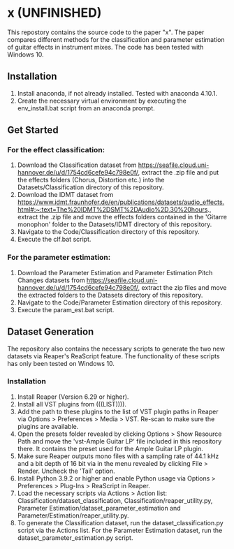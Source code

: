 # x (UNFINISHED)

This repostory contains the source code to the paper "x". The paper compares different methods for the classification and parameter estimation of guitar effects in instrument mixes. The code has been tested with Windows 10.

## Installation

1. Install anaconda, if not already installed. Tested with anaconda 4.10.1. 
2. Create the necessary virtual environment by executing the env_install.bat script from an anaconda prompt.

## Get Started

### For the effect classification: 
1. Download the Classification dataset from https://seafile.cloud.uni-hannover.de/u/d/1754cd6cefe94c798e0f/, extract the .zip file and put the effects folders (Chorus, Distortion etc.) into the Datasets/Classification directory of this repository.
2. Download the IDMT dataset from https://www.idmt.fraunhofer.de/en/publications/datasets/audio_effects.html#:~:text=The%20IDMT%2DSMT%2DAudio%2D,30%20hours., extract the .zip file and move the effects folders contained in the 'Gitarre monophon' folder to the Datasets/IDMT directory of this repository.
3. Navigate to the Code/Classification directory of this repository.
4. Execute the clf.bat script.


### For the parameter estimation:
1. Download the Parameter Estimation and Parameter Estimation Pitch Changes datasets from https://seafile.cloud.uni-hannover.de/u/d/1754cd6cefe94c798e0f/, extract the zip files and move the extracted folders to the Datasets directory of this repository.
2. Navigate to the Code/Parameter Estimation directory of this repository.
3. Execute the param_est.bat script.

## Dataset Generation

The repository also contains the necessary scripts to generate the two new datasets via Reaper's ReaScript feature. The functionality of these scripts has only been tested on Windows 10.

### Installation

1. Install Reaper (Version 6.29 or higher).
2. Install all VST plugins from (((LIST)))).
3. Add the path to these plugins to the list of VST plugin paths in Reaper via Options > Preferences > Media > VST. Re-scan to make sure the plugins are available.
4. Open the presets folder revealed by clicking Options > Show Resource Path and move the 'vst-Ample Guitar LP' file included in this repository there. It contains the preset used for the Ample Guitar LP plugin.
5. Make sure Reaper outputs mono files with a sampling rate of 44.1 kHz and a bit depth of 16 bit via in the menu revealed by clicking File > Render. Uncheck the 'Tail' option.
6. Install Python 3.9.2 or higher and enable Python usage via Options > Preferences > Plug-Ins > ReaScript in Reaper.
7. Load the necessary scripts via Actions > Action list: Classification/dataset_classification, Classification/reaper_utility.py, Parameter Estimation/dataset_parameter_estimation and Parameter/Estimation/reaper_utility.py.
8. To generate the Classification dataset, run the dataset_classification.py script via the Actions list. For the Parameter Estimation dataset, run the dataset_parameter_estimation.py script.
